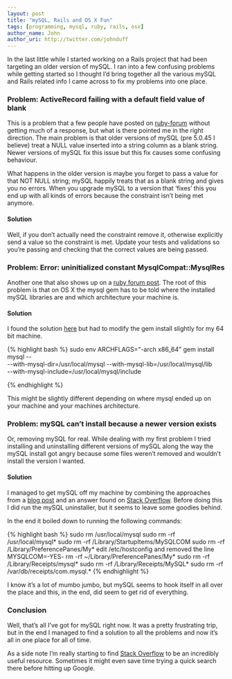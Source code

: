 ```yaml
---
layout: post
title: "mySQL, Rails and OS X Fun"
tags: [programming, mysql, ruby, rails, osx]
author_name: John
author_uri: http://twitter.com/johnduff
---
```


In the last little while I started working on a Rails project that had
been targeting an older version of mySQL. I ran into a few confusing
problems while getting started so I thought I’d bring together all the
various mySQL and Rails related info I came across to fix my problems
into one place.

### Problem: ActiveRecord failing with a default field value of blank

This is a problem that a few people have posted on
[ruby-forum](http://www.ruby-forum.com/topic/197243) without getting
much of a response, but what is there pointed me in the right direction.
The main problem is that older versions of mySQL (pre 5.0.45 I believe)
treat a NULL value inserted into a string column as a blank string.
Newer versions of mySQL fix this issue but this fix causes some
confusing behaviour.

What happens in the older version is maybe you forget to pass a value
for that NOT NULL string; mySQL happily treats that as a blank string
and gives you no errors. When you upgrade mySQL to a version that
‘fixes’ this you end up with all kinds of errors because the constraint
isn’t being met anymore.

#### Solution

Well, if you don’t actually need the constraint remove it, otherwise
explicitly send a value so the constraint is met. Update your tests and
validations so you’re passing and checking that the correct values are
being passed.

### Problem: Error: uninitialized constant MysqlCompat::MysqlRes

Another one that also shows up on a [ruby forum
post](http://www.ruby-forum.com/topic/192550). The root of this problem
is that on OS X the mysql gem has to be told where the installed mySQL
libraries are and which architecture your machine is.

#### Solution

I found the solution
[here](http://wonko.com/post/how-to-install-the-mysqlruby-gem-on-mac-os-x-leopard)
but had to modify the gem install slightly for my 64 bit machine.

{% highlight bash %}
  sudo env ARCHFLAGS="-arch x86_64" gem install mysql -- \
    --with-mysql-dir=/usr/local/mysql --with-mysql-lib=/usr/local/mysql/lib \
    --with-mysql-include=/usr/local/mysql/include
  
{% endhighlight %}

This might be slightly different depending on where mysql ended up on
your machine and your machines architecture.

### Problem: mySQL can’t install because a newer version exists

Or, removing mySQL for real. While dealing with my first problem I tried
installing and uninstalling different versions of mySQL along the way
the mySQL install got angry because some files weren’t removed and
wouldn’t install the version I wanted.

#### Solution

I managed to get mySQL off my machine by combining the approaches from a
[blog
post](http://akrabat.com/2008/09/11/uninstalling-mysql-on-mac-os-x-leopard/)
and an answer found on [Stack
Overflow](http://stackoverflow.com/questions/1436425/how-do-you-uninstall-mysql-from-mac-os-x/1447758#1447758).
Before doing this I did run the mySQL uninstaller, but it seems to leave
some goodies behind.

In the end it boiled down to running the following commands:

{% highlight bash %}
  sudo rm /usr/local/mysql
  sudo rm -rf /usr/local/mysql*
  sudo rm -rf /Library/StartupItems/MySQLCOM
  sudo rm -rf /Library/PreferencePanes/My*
  edit /etc/hostconfig and removed the line MYSQLCOM=-YES-
  rm -rf ~/Library/PreferencePanes/My*
  sudo rm -rf /Library/Receipts/mysql*
  sudo rm -rf /Library/Receipts/MySQL*
  sudo rm -rf /var/db/receipts/com.mysql.*
{% endhighlight %}

I know it’s a lot of mumbo jumbo, but mySQL seems to hook itself in all
over the place and this, in the end, did seem to get rid of everything.

### Conclusion

Well, that’s all I’ve got for mySQL right now. It was a pretty
frustrating trip, but in the end I managed to find a solution to all the
problems and now it’s all in one place for all of time.

As a side note I’m really starting to find [Stack
Overflow](http://stackoverflow.com) to be an incredibly useful resource.
Sometimes it might even save time trying a quick search there before
hitting up Google.
